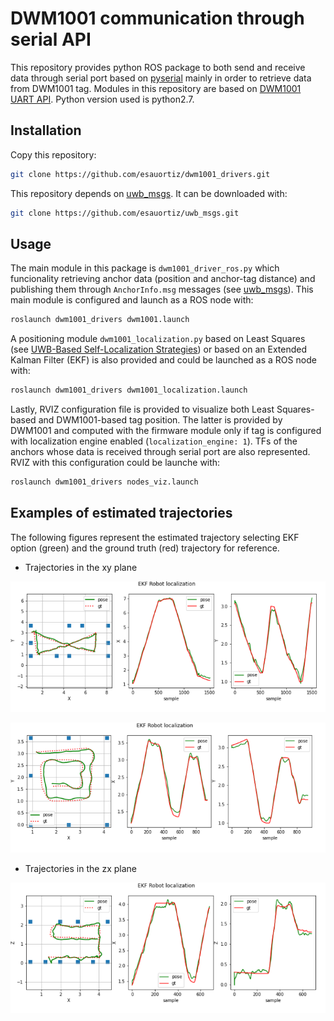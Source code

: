 # DWM1001 communication through serial API

This repository provides python ROS package to both send and receive data through serial port based on [pyserial](https://pypi.org/project/pyserial/) mainly in order to retrieve data from DWM1001 tag. Modules in this repository are based on [DWM1001 UART API](https://www.decawave.com/dwm1001/api/). Python version used is python2.7.

## Installation
Copy this repository:
 
```bash
git clone https://github.com/esauortiz/dwm1001_drivers.git
```

This repository depends on [uwb_msgs](https://github.com/esauortiz/uwb_msgs). It can be downloaded with:
```bash
git clone https://github.com/esauortiz/uwb_msgs.git
```
## Usage

The main module in this package is ```dwm1001_driver_ros.py``` which funcionality retrieving anchor data (position and anchor-tag distance) and publishing them through ```AnchorInfo.msg``` messages (see [uwb_msgs](https://github.com/esauortiz/uwb_msgs)). This main module is configured and launch as a ROS node with:

```bash
roslaunch dwm1001_drivers dwm1001.launch
```

A positioning module ```dwm1001_localization.py``` based on Least Squares (see [UWB-Based Self-Localization Strategies](https://www.mdpi.com/1424-8220/20/19/5613)) or based on an Extended Kalman Filter (EKF) is also provided and could be launched as a ROS node with:

```bash
roslaunch dwm1001_drivers dwm1001_localization.launch
```

Lastly, RVIZ configuration file is provided to visualize both Least Squares-based and DWM1001-based tag position. The latter is provided by DWM1001 and computed with the firmware module only if tag is configured with localization engine enabled (```localization_engine: 1```). TFs of the anchors whose data is received through serial port are also represented. RVIZ with this configuration could be launche with:

```bash
roslaunch dwm1001_drivers nodes_viz.launch
```

## Examples of estimated trajectories

The following figures represent the estimated trajectory selecting EKF option (green) and the ground truth (red) trajectory for reference. 

* Trajectories in the xy plane

![Cross trajectory](https://github.com/esauortiz/dwm1001_drivers/blob/main/ekf_trajectories/xy_cross.png)

![Spiral trajectory](https://github.com/esauortiz/dwm1001_drivers/blob/main/ekf_trajectories/xy_spiral.png)

* Trajectories in the zx plane

![Spiral trajectory](https://github.com/esauortiz/dwm1001_drivers/blob/main/ekf_trajectories/zx_spiral.png)
